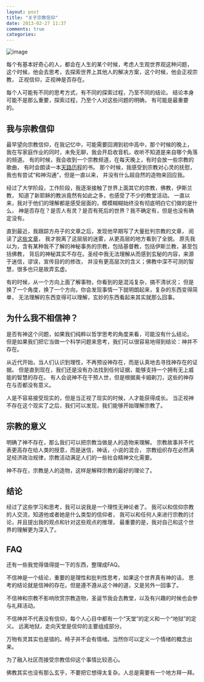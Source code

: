```yaml
---
layout: post
title: "关于宗教信仰"
date: 2013-02-27 11:37
comments: true
categories: 
---
```


![image](http://i.imgur.com/ArJcjAP.png)

每个有基本好奇心的人，都会在人生的某个时候，考虑人生观世界观这种问题，
这个时候，他会去思考，去探索世界上其他人的解决方案，这个时候，他会正视宗教，
正视信仰，正视神是否存在。

每个人可能有不同的思考方式，有不同的探索过程，乃至不同的结论。
结论本身可能不是那么重要，探索过程，乃至个人对这些问题的明确，
有可能是最重要的。

我与宗教信仰
-----------------------------

最早望向宗教信仰，在我记忆中，可能需要回溯到初中高中，那个时候的晚上，
我在写家庭作业的同时，未免无聊，我会开启收音机，收听不知道是来自哪个角落的频道。
有的时候，我会收到一个宗教频道，在每天晚上，有时会放一些宗教的歌曲，
有时会朗读一本[天路历程](http://zh.wikipedia.org/wiki/%E5%A4%A9%E8%B7%AF%E6%AD%B7%E7%A8%8B)的书。
那个时候，我感受到宗教对心灵的抚慰，我也有尝试“和神沟通”，但是一直以来，
并没有什么超自然的造物来回应我。

经过了大学阶段，工作阶段，我逐渐接触了世界上面其它的宗教，佛教，伊斯兰教，
知道了新耶稣的教派竟然有如此之多，也感受了不少的教堂活动。
一直以来，我对于他们的理解都是感受层面的，模模糊糊始终没有彻底明白它们做的是什么，
神是否存在？是否人有灵？是否有死后的世界？我不确定有，但是也没有确定没有。

直到最近，我跟踪方舟子的文章之后，发现他早期写了大量批判宗教的文章，
阅读了[这些文章](http://www.xys.org/fang/religion.html)，
我才脱离了这层层的迷雾，从更高层的地方看到了全貌。
原先我以为，含有某种我不了解的神秘事务的宗教，包括基督教，包括伊斯兰教，甚至包括佛教，
背后的神秘其实不存在。圣经中我无法理解从而感到玄秘的内容，来源于迷信，谬误，宣传目的的修改，
并没有更高层次的含义；佛教中深不可测的智慧，很多也只是故弄玄虚。

有的时候，从一个方向上面了解事物，你看到的是混沌复杂，搞不清状况；
但是换了一个角度，换了一个方向，你会发现事情一下就明朗起来，复杂的东西变得简单，
无法理解的东西变得可以理解，玄妙的东西看起来其实就那么回事。

为什么我不相信神？
-----------------------------

是否有神这个问题，如果我们纯粹以哲学思考的角度来看，可能没有什么结论。
但是如果我们把它当做一个科学问题来思考，我们可以很容易地得到结论：神并不存在。

从近代开始，当人们认识到理性，不再预设神存在，而是认真地去寻找神存在的证据。
但是直到现在，我们还是没有办法找到任何证据，能够支持一个拥有无上威能的智慧的存在。
有人会说神不在干预人世，但是根据奥卡姆剃刀，这些的神存在与否都没有意义。

人是不容易接受现实的，但是当正视了现实的时候，人才能获得成长。
当正视神不存在这个现实了之后，我们可以发现，我们能够开始理解宗教了。

宗教的意义
-----------------------------

明确了神不存在，那么我们可以把宗教当做是人的造物来理解。
宗教故事并不代表更高存在给人类的授意，而是迷信，神话，小说的混合，
宗教组织存在必然满足经济政治规律，宗教活动满足人们的一些社会精神文化需要。

神不存在，宗教是人的造物，这样是解释宗教的最好的理论了。

结论
-----------------------------

经过了这些学习和思考，我可以说我是一个理性无神论者了。
我可以和信仰宗教的人交流，知道他或者她是什么类型的信仰者，
我可以和任何人来进行宗教的讨论，并且提出我的观点和针对这些观点的推理，
最重要的是，我对自己和这个世界的理解更为深入了。

FAQ
-----------------------------

还有一些我觉得值得提一下的东西，整理成FAQ。

不信神是一个结论，重要的是理性和批判性思考，如果这个世界真有神的话，
思考的结论就是信神的存在。但是遵不遵从这个神的道，又是另外一回事了。

不信神和宗教不影响欣赏宗教造物，圣诞节我会去教堂，以及有兴趣的时候也会参与礼拜活动。

不信神并不代表没有信仰，每个人心目中都有一个“天堂”的定义和一个“地狱”的定义。
远离地狱，走向天堂是信仰的主要组成部分。

万物有灵其实也是错的。椅子并不会有情绪。当然你可以定义一个情绪的概念出来。

为了融入社区而接受宗教信仰这个事情比较恶心。

佛教其实也没有那么玄乎，不要把它想得太复杂。人总是需要有一个地方拜一拜。
